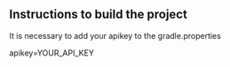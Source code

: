 ## Instructions to build the project

It is necessary to add your apikey to the gradle.properties

apikey=YOUR_API_KEY